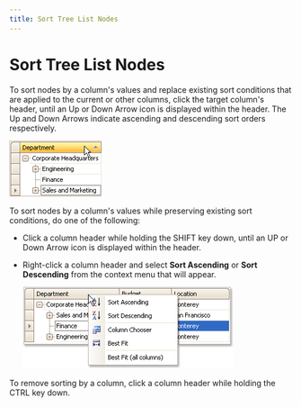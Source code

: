```yaml
---
title: Sort Tree List Nodes
---
```

# Sort Tree List Nodes
To sort nodes by a column's values and replace existing sort conditions that are applied to the current or other columns, click the target column's header, until an Up or Down Arrow icon is displayed within the header. The Up and Down Arrows indicate ascending and descending sort orders respectively.

![EU_XtraTreeList_Column_SortAscendingIcon](../../../images/img7709.png)

To sort nodes by a column's values while preserving existing sort conditions, do one of the following:
* Click a column header while holding the SHIFT key down, until an UP or Down Arrow icon is displayed within the header.
* Right-click a column header and select **Sort Ascending** or **Sort Descending** from the context menu that will appear.
	
	![EU_XtraTreeList_Column_Menu](../../../images/img7670.png)

To remove sorting by a column, click a column header while holding the CTRL key down.